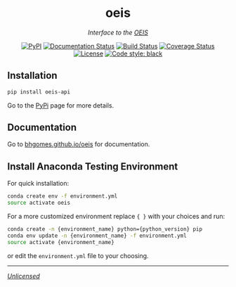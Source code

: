 <div align="center">

# oeis

_Interface to the [OEIS](https://oeis.org)_

[![PyPI](https://img.shields.io/pypi/v/oeis-api.svg)](https://pypi.org/project/oeis-api)
[![Documentation Status](https://readthedocs.org/projects/oeis/badge/?version=latest)](https://oeis.readthedocs.io/en/latest/?badge=latest)
[![Build Status](https://travis-ci.com/bhgomes/oeis.svg?&branch=master)](https://travis-ci.com/bhgomes/oeis)
[![Coverage Status](https://coveralls.io/repos/github/bhgomes/oeis/badge.svg?branch=master)](https://coveralls.io/github/bhgomes/oeis?branch=master)
[![License](https://img.shields.io/github/license/bhgomes/oeis.svg?color=blue)](https://github.com/bhgomes/oeis/blob/master/UNLICENSE)
[![Code style: black](https://img.shields.io/badge/code%20style-black-000000.svg)](https://github.com/ambv/black)

</div>

## Installation

```bash
pip install oeis-api
```

Go to the [PyPi](https://pypi.org/project/oeis-api) page for more details.

## Documentation

Go to [bhgomes.github.io/oeis](https://bhgomes.github.io/oeis) for documentation.

## Install Anaconda Testing Environment

For quick installation:

```bash
conda create env -f environment.yml
source activate oeis
```

For a more customized environment replace `{ }` with your choices and run:

```bash
conda create -n {environment_name} python={python_version} pip
conda env update -n {environment_name} -f environment.yml
source activate {environment_name}
```

or edit the `environment.yml` file to your choosing.

---

_[Unlicensed](UNLICENSE)_
